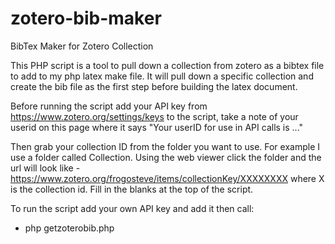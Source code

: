 zotero-bib-maker
================

BibTex Maker for Zotero Collection

This PHP script is a tool to pull down a collection from zotero as a bibtex file to add to my php latex make file.  It will pull down a specific collection and create the bib file as the first step before building the latex document.   

Before running the script add your API key from https://www.zotero.org/settings/keys to the script, take a note of your userid on this page where it says "Your userID for use in API calls is ..."

Then grab your collection ID from the folder you want to use. For example I use a folder called Collection.  Using the web viewer click the folder and the url will look like - https://www.zotero.org/frogosteve/items/collectionKey/XXXXXXXX where X is the collection id.  Fill in the blanks at the top of the script.
 
To run the script add your own API key and add it then call: 
  * php getzoterobib.php
  
